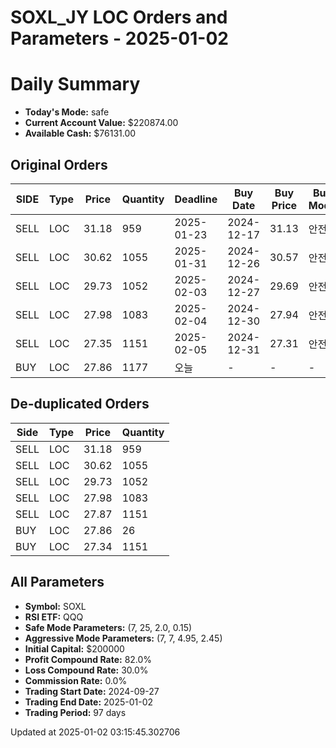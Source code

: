 # SOXL_JY LOC Orders and Parameters - 2025-01-02

# Daily Summary

- **Today's Mode:** safe
- **Current Account Value:** $220874.00
- **Available Cash:** $76131.00

## Original Orders

| SIDE | Type | Price | Quantity | Deadline | Buy Date | Buy Price | Buy Mode |
|------|------|-------|----------|----------|----------|-----------|----------|
| SELL | LOC | 31.18 | 959 | 2025-01-23 | 2024-12-17 | 31.13 | 안전 |
| SELL | LOC | 30.62 | 1055 | 2025-01-31 | 2024-12-26 | 30.57 | 안전 |
| SELL | LOC | 29.73 | 1052 | 2025-02-03 | 2024-12-27 | 29.69 | 안전 |
| SELL | LOC | 27.98 | 1083 | 2025-02-04 | 2024-12-30 | 27.94 | 안전 |
| SELL | LOC | 27.35 | 1151 | 2025-02-05 | 2024-12-31 | 27.31 | 안전 |
| BUY | LOC | 27.86 | 1177 | 오늘 | - | - | - |

## De-duplicated Orders

| Side | Type | Price | Quantity |
|------|------|-------|----------|
| SELL | LOC | 31.18 | 959 |
| SELL | LOC | 30.62 | 1055 |
| SELL | LOC | 29.73 | 1052 |
| SELL | LOC | 27.98 | 1083 |
| SELL | LOC | 27.87 | 1151 |
| BUY | LOC | 27.86 | 26 |
| BUY | LOC | 27.34 | 1151 |

## All Parameters

- **Symbol:** SOXL
- **RSI ETF:** QQQ
- **Safe Mode Parameters:** (7, 25, 2.0, 0.15)
- **Aggressive Mode Parameters:** (7, 7, 4.95, 2.45)
- **Initial Capital:** $200000
- **Profit Compound Rate:** 82.0%
- **Loss Compound Rate:** 30.0%
- **Commission Rate:** 0.0%
- **Trading Start Date:** 2024-09-27
- **Trading End Date:** 2025-01-02
- **Trading Period:** 97 days

Updated at 2025-01-02 03:15:45.302706
